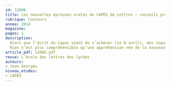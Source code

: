 ```yaml
---
id: 12606
title: Les nouvelles épreuves orales du CAPES de Lettres – conseils pratiques
rubrique: Concours
annee: 2014
magazine: 
pages: 1
description: 
  Alors que l’écrit du Capes vient de s’achever (ce 8 avril), des inquiétudes montent chez certains candidats à l’approche des épreuves orales. Ces nouvelles épreuves seraient mal circonscrites, les attentes seraient floues, la préparation aventureuse.
  Rien n’est plus compréhensible qu’une appréhension née de la nouveauté, mais rien n’est plus dangereux qu’un blocage né d’un refus de celle-ci. Les textes officiels sont clairs et, à la vérité, le changement est plus spectaculaire dans la dénomination de l’épreuve – « Mise en situation professionnelle » – que dans son déroulement, assez proche des sessions antérieures.
article_pdf: 12606.pdf
revue: L’école des lettres des lycées
auteurs:
- Jean Georges
niveau_etudes:
- CAPES
---
```

